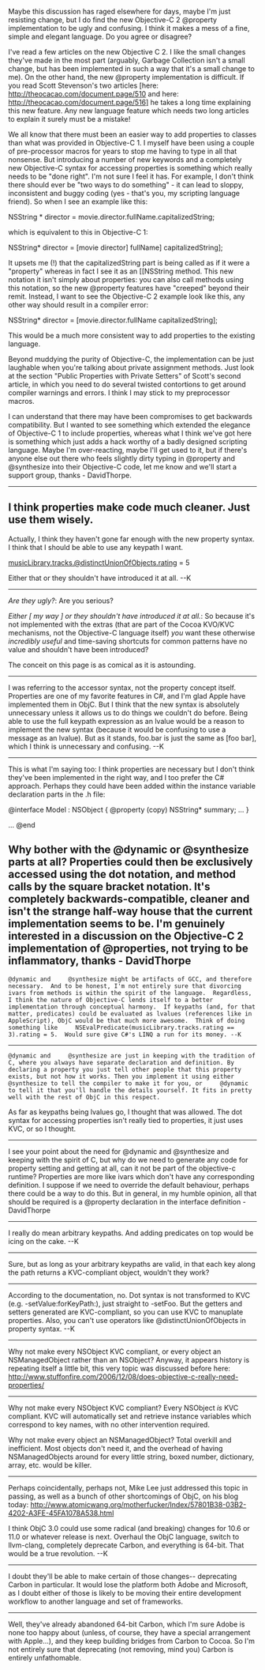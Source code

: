 

Maybe this discussion has raged elsewhere for days, maybe I'm just resisting change, but I do find the new Objective-C 2 @property implementation to be ugly and confusing. I think it makes a mess of a fine, simple and elegant language.  Do you agree or disagree?

I've read a few articles on the new Objective C 2. I like the small changes they've made in the most part (arguably, Garbage Collection isn't a small change, but has been implemented in such a way that it's a small change to me). On the other hand, the new @property implementation is difficult. If you read Scott Stevenson's two articles [here: http://theocacao.com/document.page/510 and here: http://theocacao.com/document.page/516] he takes a long time explaining this new feature. Any new language feature which needs two long articles to explain it surely must be a mistake!

We all know that there must been an easier way to add properties to classes than what was provided in Objective-C 1. I myself have been using a couple of pre-processor macros for years to stop me having to type in all that nonsense. But introducing a number of new keywords and a completely new Objective-C syntax for accessing properties is something which really needs to be "done right". I'm not sure I feel it has. For example, I don't think there should ever be "two ways to do something" - it can lead to sloppy, inconsistent and buggy coding (yes - that's you, my scripting language friend). So when I see an example like this:

    
 NSString * director = movie.director.fullName.capitalizedString;


which is equivalent to this in Objective-C 1:

    
 NSString* director = [movie director] fullName] capitalizedString];


It upsets me (!) that the capitalizedString part is being called as if it were a "property" whereas in fact I see it as an [[NSString method. This new notation it isn't simply about properties: you can also call methods using this notation, so the new @property features have "creeped" beyond their remit. Instead, I want to see the Objective-C 2 example look like this, any other way should result in a compiler error:

    
 NSString* director = [movie.director.fullName capitalizedString];


This would be a much more consistent way to add properties to the existing language.

Beyond muddying the purity of Objective-C, the implementation can be just laughable when you're talking about private assignment methods. Just look at the section "Public Properties with Private Setters" of Scott's second article, in which you need to do several twisted contortions to get around compiler warnings and errors. I think I may stick to my preprocessor macros.

I can understand that there may have been compromises to get backwards compatibility. But I wanted to see something which extended the elegance of Objective-C 1 to include properties, whereas what I think we've got here is something which just adds a hack worthy of a badly designed scripting language. Maybe I'm over-reacting, maybe I'll get used to it, but if there's anyone else out there who feels slightly dirty typing in @property and @synthesize into their Objective-C code, let me know and we'll start a support group, thanks - DavidThorpe.


----
I think properties make code much cleaner. Just use them wisely. 
----

Actually, I think they haven't gone far enough with the new property syntax.  I think that I should be able to use any keypath I want.

    
 musicLibrary.tracks.@distinctUnionOfObjects.rating = 5


Either that or they shouldn't have introduced it at all.  --K

----

*Are they ugly?*: Are you serious? 

*Either [ my way ] or they shouldn't have introduced it at all.*: So because it's not implemented with the extras (that are part of the Cocoa KVO/KVC mechanisms, not the Objective-C language itself) *you* want these otherwise *incredibly useful* and time-saving shortcuts for common patterns have no value and shouldn't have been introduced?

The conceit on this page is as comical as it is astounding.

----

I was referring to the accessor syntax, not the property concept itself.  Properties are one of my favorite features in C#, and I'm glad Apple have implemented them in ObjC.  But I think that the new syntax is absolutely unnecessary unless it allows us to do things we couldn't do before.  Being able to use the full keypath expression as an lvalue would be a reason to implement the new syntax (because it would be confusing to use a message as an lvalue).  But as it stands, foo.bar is just the same as [foo bar], which I think is unnecessary and confusing.  --K

----

This is what I'm saying too: I think properties are necessary but I don't think they've been implemented in the right way, and I too prefer the C# approach. Perhaps they could have been added within the instance variable  declaration parts in the .h file:

    
 @interface Model : NSObject {
   @property (copy) NSString* summary;
   ...
 }
 
 ...
 @end


Why bother with the @dynamic or @synthesize parts at all? Properties could then be exclusively accessed using the dot notation, and method calls by the square bracket notation. It's completely backwards-compatible, cleaner and isn't the strange half-way house that the current implementation seems to be. I'm genuinely interested in a discussion on the Objective-C 2 implementation of @properties, not trying to be inflammatory, thanks - DavidThorpe
----
    @dynamic and     @synthesize might be artifacts of GCC, and therefore necessary.  And to be honest, I'm not entirely sure that divorcing ivars from methods is within the spirit of the language.  Regardless, I think the nature of Objective-C lends itself to a better implementation through conceptual harmony.  If keypaths (and, for that matter, predicates) could be evaluated as lvalues (references like in AppleScript), ObjC would be that much more awesome.  Think of doing something like     NSEvalPredicate(musicLibrary.tracks.rating == 3).rating = 5.  Would sure give C#'s LINQ a run for its money. --K

----
    @dynamic and     @synthesize are just in keeping with the tradition of C, where you always have separate declaration and definition. By declaring a property you just tell other people that this property exists, but not how it works. Then you implement it using either     @synthesize to tell the compiler to make it for you, or     @dynamic to tell it that you'll handle the details yourself. It fits in pretty well with the rest of ObjC in this respect.

As far as keypaths being lvalues go, I thought that was allowed. The dot syntax for accessing properties isn't really tied to properties, it just uses KVC, or so I thought.

----

I see your point about the need for     @dynamic and     @synthesize and keeping with the spirit of C, but why do we need to generate any code for property setting and getting at all, can it not be part of the objective-c runtime? Properties are more like ivars which don't have any corresponding definition. I suppose if we need to override the default behaviour, perhaps there could be a way to do this. But in general, in my humble opinion, all that should be required is a @property declaration in the interface definition - DavidThorpe

----
I really do mean arbitrary keypaths.  And adding predicates on top would be icing on the cake. --K

----
Sure, but as long as your arbitrary keypaths are valid, in that each key along the path returns a KVC-compliant object, wouldn't they work?

----
According to the documentation, no.  Dot syntax is not transformed to KVC (e.g.     -setValue:forKeyPath:), just straight to     -setFoo.  But the getters and setters generated are KVC-compliant, so you can use KVC to manuplate properties.  Also, you can't use operators like     @distinctUnionOfObjects in property syntax. --K

----

Why not make every NSObject KVC compliant, or every object an NSManagedObject rather than an NSObject? Anyway, it appears history is repeating itself a little bit, this very topic was discussed before here: http://www.stuffonfire.com/2006/12/08/does-objective-c-really-need-properties/

----
Why not make every NSObject KVC compliant? Every NSObject *is* KVC compliant. KVC will automatically set and retrieve instance variables which correspond to key names, with no other intervention required.

Why not make every object an NSManagedObject? Total overkill and inefficient. Most objects don't need it, and the overhead of having NSManagedObjects around for every little string, boxed number, dictionary, array, etc. would be killer.

----
Perhaps coincidentally, perhaps not, Mike Lee just addressed this topic in passing, as well as a bunch of other shortcomings of ObjC, on his blog today: http://www.atomicwang.org/motherfucker/Index/57801B38-03B2-4202-A3FE-45FA1078A538.html

I think ObjC 3.0 could use some radical (and breaking) changes for 10.6 or 11.0 or whatever release is next.  Overhaul the ObjC language, switch to llvm-clang, completely deprecate Carbon, and everything is 64-bit.  That would be a true revolution. --K

----
I doubt they'll be able to make certain of those changes-- deprecating Carbon in particular. It would lose the platform both Adobe and Microsoft, as I doubt either of those is likely to be moving their entire development workflow to another language and set of frameworks.

----
Well, they've already abandoned 64-bit Carbon, which I'm sure Adobe is none too happy about (unless, of course, they have a special arrangement with Apple...), and they keep building bridges from Carbon to Cocoa.  So I'm not entirely sure that deprecating (not removing, mind you) Carbon is entirely unfathomable.
